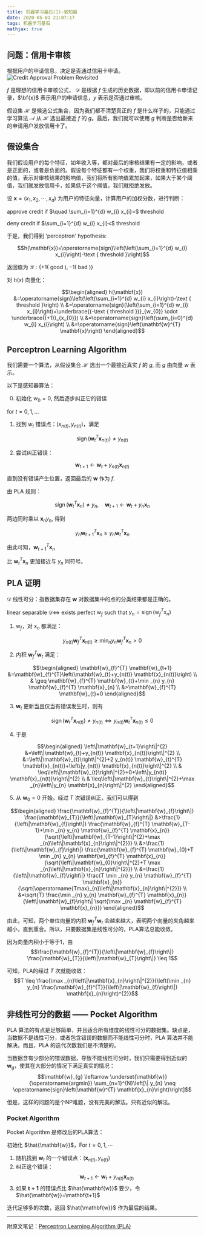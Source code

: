 ```yaml
---
title: 机器学习基石(1)-感知器
date: 2020-05-01 21:07:17
tags: 机器学习基石
mathjax: true
---
```


## 问题：信用卡审核
根据用户的申请信息，决定是否通过信用卡申请。
![Credit Approval Problem Revisited](https://pic.downk.cc/item/5eac28aec2a9a83be594bdd5.png)

$f$ 是理想的信用卡审核公式， $\mathcal{D}$ 是根据 $f$ 生成的历史数据，即以前的信用卡申请记录，$\bf{x}$ 表示用户的申请信息，$y$ 表示是否通过审核。

假设集 $\mathcal{H}$ 是候选公式集合，因为我们都不清楚真正的 $f$ 是什么样子的，只能通过学习算法 $\mathcal{A}$ 从 $\mathcal{H}$ 选出最接近 $f$ 的 $g$。最后，我们就可以使用 $g$ 判断是否给新来的申请用户发放信用卡了。

## 假设集合

我们假设用户的每个特征，如年收入等，都对最后的审核结果有一定的影响，或者是正面的，或者是负面的。假设每个特征都有一个权重，我们将权重和特征值相乘的值，表示对审核结果的影响值，我们将所有影响值累加起来，如果大于某个阈值，我们就发放信用卡，如果低于这个阈值，我们就拒绝发放。

设 $\mathbf{x}=\left(x_{1}, x_{2}, \cdots, x_{d}\right)$ 为用户的特征向量，计算用户的加权分数，进行判断：

approve credit if $\quad \sum_{i=1}^{d} w_{i} x_{i}>$ threshold

deny credit if $\sum_{i=1}^{d} w_{i} x_{i}<$ threshold

于是，我们得到 'perceptron' hypothesis:

$$h(\mathbf{x})=\operatorname{sign}\left(\left(\sum_{i=1}^{d} w_{i} x_{i}\right)-\text { threshold }\right)$$

返回值为 $\mathcal{Y}:\{+1(\text { good }),-1(\text { bad })\}$

对 $h(x)$ 向量化：

$$\begin{aligned}
h(\mathbf{x}) &=\operatorname{sign}\left(\left(\sum_{i=1}^{d} w_{i} x_{i}\right)-\text { threshold }\right) \\
&=\operatorname{sign}(\left(\sum_{i=1}^{d} w_{i} x_{i}\right)+\underbrace{(-\text { threshold })}_{w_{0}} \cdot \underbrace{(+1)}_{x_{0}}) \\
&=\operatorname{sign}\left(\sum_{i=0}^{d} w_{i} x_{i}\right) \\
&=\operatorname{sign}\left(\mathbf{w}^{T} \mathbf{x}\right)
\end{aligned}$$

## Perceptron Learning Algorithm

我们需要一个算法，从假设集合 $\mathcal{H}$ 选出一个最接近真实 $f$ 的 $g$, 而 $g$ 由向量 $w$ 表示。

以下是感知器算法：

0. 初始化 $w_0 = 0$, 然后逐步纠正它的错误

for $t=0,1,\ldots$
1. 找到 $w_t$ 错误点：$(x_{n(t)}, y_{n(t)})$，满足

$$\operatorname{sign}\left(\mathbf{w}_{t}^{T} \mathbf{x}_{n(t)}\right) \neq y_{n(t)}$$

2. 尝试纠正错误：

$$\mathbf{w}_{t+1} \leftarrow \mathbf{w}_{t}+y_{n(t)} \mathbf{x}_{n(t)}$$

直到没有错误产生位置，返回最后的 $\mathbf{w}$ 作为 $f$.

由 PLA 规则：

$$\operatorname{sign}\left(\mathbf{w}_{t}^{T} \mathbf{x}_{n}\right) \neq y_{n}, \quad \mathbf{w}_{t+1} \leftarrow \mathbf{w}_{t}+y_{n} \mathbf{x}_{n}$$

两边同时乘以 $\mathbf{x}_ny_n$, 得到

$$y_{n} \mathbf{w}_{t+1}^{T} \mathbf{x}_{n} \geq y_{n} \mathbf{w}_{t}^{T} \mathbf{x}_{n}$$

由此可知，$\mathbf{w}_{t+1}^{T}\mathbf{x}_n$ 

比 $\mathbf{w}_{t}^{T}\mathbf{x}_n$ 更加接近与 $y_n$ 同符号。

## PLA 证明

$\mathcal{D}$ 线性可分：指数据集存在 $\mathbf{w}$ 对数据集中的点的分类结果都是正确的。

linear separable $\mathcal{D} \Leftrightarrow$ exists perfect $\mathrm{w}_{f}$ such that $y_{n}=\operatorname{sign}\left(\mathrm{w}_{f}^{T} \mathrm{x}_{n}\right)$

1. $\mathrm{w}_f$，对 $\mathrm{x}_{n}$ 都满足：

$$y_{n(t)} \mathbf{w}_{f}^{T} \mathbf{x}_{n(t)} \geq \min _{n} y_{n} \mathbf{w}_{f}^{T} \mathbf{x}_{n}>0$$

2. 内积 $\mathbf{w}_{f}^{T} \mathbf{w}_{t}$ 满足：

$$\begin{aligned}
\mathbf{w}_{f}^{T} \mathbf{w}_{t+1} &=\mathbf{w}_{f}^{T}\left(\mathbf{w}_{t}+y_{n(t)} \mathbf{x}_{n(t)}\right) \\
& \geq \mathbf{w}_{f}^{T} \mathbf{w}_{t}+\min _{n} y_{n} \mathbf{w}_{f}^{T} \mathbf{x}_{n} \\
&>\mathbf{w}_{f}^{T} \mathbf{w}_{t}+0
\end{aligned}$$

3. $\mathbf{w}_{t}$ 更新当且仅当有错误发生时，则有

$$\operatorname{sign}\left(\mathbf{w}_{t}^{T} \mathbf{x}_{n(t)}\right) \neq y_{n(t)} \Leftrightarrow y_{n(t)} \mathbf{w}_{t}^{T} \mathbf{x}_{n(t)} \leq 0$$

4. 于是

$$\begin{aligned}
\left\|\mathbf{w}_{t+1}\right\|^{2} &=\left\|\mathbf{w}_{t}+y_{n(t)} \mathbf{x}_{n(t)}\right\|^{2} \\
&=\left\|\mathbf{w}_{t}\right\|^{2}+2 y_{n(t)} \mathbf{w}_{t}^{T} \mathbf{x}_{n(t)}+\left\|y_{n(t)} \mathbf{x}_{n(t)}\right\|^{2} \\
& \leq\left\|\mathbf{w}_{t}\right\|^{2}+0+\left\|y_{n(t)} \mathbf{x}_{n(t)}\right\|^{2} \\
& \leq\left\|\mathbf{w}_{t}\right\|^{2}+\max _{n}\left\|y_{n} \mathbf{x}_{n}\right\|^{2}
\end{aligned}$$

5. 从 $\mathbf{w}_{0}=0$ 开始，经过 $T$ 次错误纠正，我们可以得到

$$\begin{aligned}
\frac{\mathbf{w}_{f}^{T}}{\left\|\mathbf{w}_{f}\right\|} \frac{\mathbf{w}_{T}}{\left\|\mathbf{w}_{T}\right\|} &>\frac{1}{\left\|\mathbf{w}_{f}\right\|} \frac{\mathbf{w}_{f}^{T} \mathbf{w}_{T-1}+\min _{n} y_{n} \mathbf{w}_{f}^{T} \mathbf{x}_{n}}{\sqrt{\left\|\mathbf{w}_{T-1}\right\|^{2}+\max _{n}\left\|\mathbf{x}_{n}\right\|^{2}}} \\
&>\frac{1}{\left\|\mathbf{w}_{f}\right\|} \frac{\mathbf{w}_{f}^{T} \mathbf{w}_{0}+T \min _{n} y_{n} \mathbf{w}_{f}^{T} \mathbf{x}_{n}}{\sqrt{\left\|\mathbf{w}_{0}\right\|^{2}+T \max _{n}\left\|\mathbf{x}_{n}\right\|^{2}}} \\
&=\frac{1}{\left\|\mathbf{w}_{f}\right\|} \frac{T \min _{n} y_{n} \mathbf{w}_{f}^{T} \mathbf{x}_{n}}{\sqrt{\operatorname{Tmax}_{n}\left\|\mathbf{x}_{n}\right\|^{2}}} \\
&=\sqrt{T} \frac{\min _{n} y_{n} \mathbf{w}_{f}^{T} \mathbf{x}_{n}}{\left\|\mathbf{w}_{f}\right\| \sqrt{\max _{n} \mathbf{w}_{f}^{T} \mathbf{x}_{n}}}
\end{aligned}$$

由此，可知，两个单位向量的内积 $\mathbf{w}_{f}^{T} \mathbf{w}_{t}$ 会越来越大，表明两个向量的夹角越来越小，直到重合。所以，只要数据集是线性可分的，PLA算法总能收敛。

因为向量内积小于等于1，由
$$\frac{\mathbf{w}_{f}^{T}}{\left\|\mathbf{w}_{f}\right\|} \frac{\mathbf{w}_{T}}{\left\|\mathbf{w}_{T}\right\|} \leq 1$$

可知，PLA的经过 $T$ 次就能收敛：
$$T \leq \frac{\max _{n}\left\|\mathbf{x}_{n}\right\|^{2}}{\left(\min _{n} y_{n} \frac{\mathbf{w}_{f}^{T}}{\left\|\mathbf{w}_{f}\right\|} \mathbf{x}_{n}\right)^{2}}$$

## 非线性可分的数据 —— Pocket Algorithm

PLA 算法的有点是足够简单，并且适合所有维度的线性可分的数据集。缺点是，当数据不是线性可分，或者包含错误的数据而不能线性可分时，PLA 算法并不能解决。而且，PLA 的迭代次数我们是不清楚的。

当数据含有少部分的错误数据，导致不能线性可分时，我们只需要得到近似的 $\mathbf{w}_g$，使其在大部分的情况下满足真实的情况：
$$\mathbf{w}_{g} \leftarrow \underset{\mathbf{w}}{\operatorname{argmin}} \sum_{n=1}^{N}\left[\| y_{n} \neq \operatorname{sign}\left(\mathbf{w}^{T} \mathbf{x}_{n}\right)\right]$$

但是，这样的问题的是个NP难题，没有完美的解法。只有近似的解法。

### Pocket Algorithm

Pocket Algorithm 是修改后的PLA算法：

初始化 $\hat{\mathbf{w}}$，For $t = 0,1,\cdots$
1. 随机找到 $\mathbf{w}_t$ 的一个错误点：$\left(\mathbf{x}_{n(t)}, y_{n(t)}\right)$
2. 纠正这个错误：
$$\mathbf{w}_{t+1} \leftarrow \mathbf{w}_{t}+y_{n(t)} \mathbf{x}_{n(t)}$$
3. 如果 $\mathbf{t+1}$ 的错误点比 $\hat{\mathbf{w}}$ 要少，令 $\hat{\mathbf{w}}=\mathbf{t+1}$

迭代足够多的次数，返回 $\hat{\mathbf{w}}$ 作为最后的结果。

--------
附原文笔记：[Perceptron Learning Algorithm (PLA)](http://note.youdao.com/noteshare?id=426dc43c36cced3b98b3cb66d5e0d944)